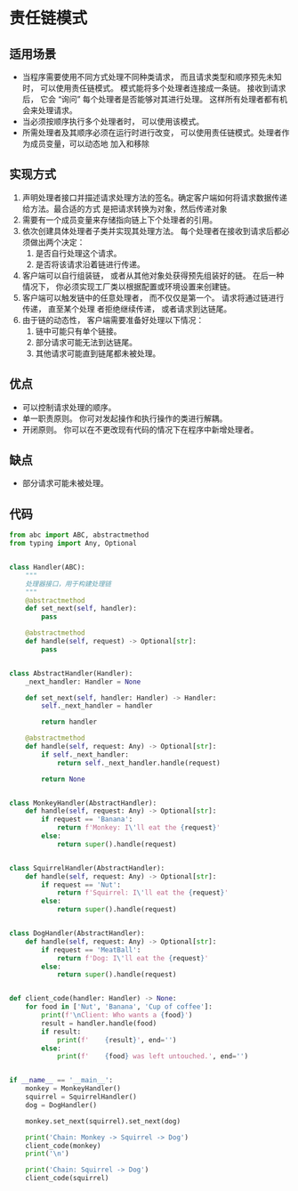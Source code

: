 # 责任链模式

## 适用场景
- 当程序需要使用不同方式处理不同种类请求， 而且请求类型和顺序预先未知时， 可以使用责任链模式。
模式能将多个处理者连接成一条链。 接收到请求后， 它会 “询问” 每个处理者是否能够对其进行处理。
 这样所有处理者都有机会来处理请求。
- 当必须按顺序执行多个处理者时， 可以使用该模式。
- 所需处理者及其顺序必须在运行时进行改变， 可以使用责任链模式。处理者作为成员变量，可以动态地
加入和移除

## 实现方式
1. 声明处理者接口并描述请求处理方法的签名。确定客户端如何将请求数据传递给方法。最合适的方式
是把请求转换为对象，然后传递对象
2. 需要有一个成员变量来存储指向链上下个处理者的引用。
3. 依次创建具体处理者子类并实现其处理方法。 每个处理者在接收到请求后都必须做出两个决定：
    1. 是否自行处理这个请求。
    2. 是否将该请求沿着链进行传递。
4. 客户端可以自行组装链， 或者从其他对象处获得预先组装好的链。 在后一种情况下， 
你必须实现工厂类以根据配置或环境设置来创建链。
5. 客户端可以触发链中的任意处理者， 而不仅仅是第一个。 请求将通过链进行传递， 直至某个处理
者拒绝继续传递， 或者请求到达链尾。
6. 由于链的动态性， 客户端需要准备好处理以下情况：
    1. 链中可能只有单个链接。
    2. 部分请求可能无法到达链尾。
    3. 其他请求可能直到链尾都未被处理。
    
## 优点
- 可以控制请求处理的顺序。
- 单一职责原则。 你可对发起操作和执行操作的类进行解耦。
- 开闭原则。 你可以在不更改现有代码的情况下在程序中新增处理者。

## 缺点
- 部分请求可能未被处理。

## 代码
```python
from abc import ABC, abstractmethod
from typing import Any, Optional


class Handler(ABC):
    """
    处理器接口，用于构建处理链
    """
    @abstractmethod
    def set_next(self, handler):
        pass

    @abstractmethod
    def handle(self, request) -> Optional[str]:
        pass


class AbstractHandler(Handler):
    _next_handler: Handler = None

    def set_next(self, handler: Handler) -> Handler:
        self._next_handler = handler

        return handler

    @abstractmethod
    def handle(self, request: Any) -> Optional[str]:
        if self._next_handler:
            return self._next_handler.handle(request)

        return None


class MonkeyHandler(AbstractHandler):
    def handle(self, request: Any) -> Optional[str]:
        if request == 'Banana':
            return f'Monkey: I\'ll eat the {request}'
        else:
            return super().handle(request)


class SquirrelHandler(AbstractHandler):
    def handle(self, request: Any) -> Optional[str]:
        if request == 'Nut':
            return f'Squirrel: I\'ll eat the {request}'
        else:
            return super().handle(request)


class DogHandler(AbstractHandler):
    def handle(self, request: Any) -> Optional[str]:
        if request == 'MeatBall':
            return f'Dog: I\'ll eat the {request}'
        else:
            return super().handle(request)


def client_code(handler: Handler) -> None:
    for food in ['Nut', 'Banana', 'Cup of coffee']:
        print(f'\nClient: Who wants a {food}')
        result = handler.handle(food)
        if result:
            print(f'    {result}', end='')
        else:
            print(f'    {food} was left untouched.', end='')


if __name__ == '__main__':
    monkey = MonkeyHandler()
    squirrel = SquirrelHandler()
    dog = DogHandler()

    monkey.set_next(squirrel).set_next(dog)

    print('Chain: Monkey -> Squirrel -> Dog')
    client_code(monkey)
    print('\n')

    print('Chain: Squirrel -> Dog')
    client_code(squirrel)

```
